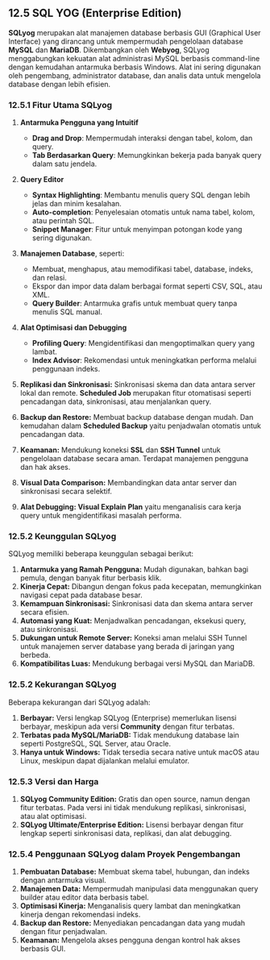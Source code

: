 ## 12.5 SQL YOG (Enterprise Edition)

**SQLyog** merupakan alat manajemen database berbasis GUI (Graphical User Interface) yang dirancang untuk mempermudah pengelolaan database **MySQL** dan **MariaDB**. Dikembangkan oleh **Webyog**, SQLyog menggabungkan kekuatan alat administrasi MySQL berbasis command-line dengan kemudahan antarmuka berbasis Windows. Alat ini sering digunakan oleh pengembang, administrator database, dan analis data untuk mengelola database dengan lebih efisien.

### **12.5.1 Fitur Utama SQLyog**

1. **Antarmuka Pengguna yang Intuitif**

    - **Drag and Drop**: Mempermudah interaksi dengan tabel, kolom, dan query.
    - **Tab Berdasarkan Query**: Memungkinkan bekerja pada banyak query dalam satu jendela.

2. **Query Editor**

    - **Syntax Highlighting**: Membantu menulis query SQL dengan lebih jelas dan minim kesalahan.
    - **Auto-completion**: Penyelesaian otomatis untuk nama tabel, kolom, atau perintah SQL.
    - **Snippet Manager**: Fitur untuk menyimpan potongan kode yang sering digunakan.

3. **Manajemen Database**, seperti:

    - Membuat, menghapus, atau memodifikasi tabel, database, indeks, dan relasi.
    - Ekspor dan impor data dalam berbagai format seperti CSV, SQL, atau XML.
    - **Query Builder**: Antarmuka grafis untuk membuat query tanpa menulis SQL manual.

4. **Alat Optimisasi dan Debugging**

    - **Profiling Query**: Mengidentifikasi dan mengoptimalkan query yang lambat.
    - **Index Advisor**: Rekomendasi untuk meningkatkan performa melalui penggunaan indeks.

5. **Replikasi dan Sinkronisasi:** Sinkronisasi skema dan data antara server lokal dan remote. **Scheduled Job** merupakan fitur otomatisasi seperti pencadangan data, sinkronisasi, atau menjalankan query.

6. **Backup dan Restore:** Membuat backup database dengan mudah. Dan kemudahan dalam **Scheduled Backup** yaitu penjadwalan otomatis untuk pencadangan data.

7. **Keamanan:** Mendukung koneksi **SSL** dan **SSH Tunnel** untuk pengelolaan database secara aman. Terdapat manajemen pengguna dan hak akses.

8. **Visual Data Comparison:** Membandingkan data antar server dan sinkronisasi secara selektif.

9. **Alat Debugging: Visual Explain Plan** yaitu menganalisis cara kerja query untuk mengidentifikasi masalah performa.

### **12.5.2 Keunggulan SQLyog**

SQLyog memiliki beberapa keunggulan sebagai berikut:

1. **Antarmuka yang Ramah Pengguna:** Mudah digunakan, bahkan bagi pemula, dengan banyak fitur berbasis klik.
2. **Kinerja Cepat:** Dibangun dengan fokus pada kecepatan, memungkinkan navigasi cepat pada database besar.
3. **Kemampuan Sinkronisasi:** Sinkronisasi data dan skema antara server secara efisien.
4. **Automasi yang Kuat:** Menjadwalkan pencadangan, eksekusi query, atau sinkronisasi.
5. **Dukungan untuk Remote Server:** Koneksi aman melalui SSH Tunnel untuk manajemen server database yang berada di jaringan yang berbeda.
6. **Kompatibilitas Luas:** Mendukung berbagai versi MySQL dan MariaDB.

### **12.5.2 Kekurangan SQLyog**

Beberapa kekurangan dari SQLyog adalah:

1. **Berbayar:** Versi lengkap SQLyog (Enterprise) memerlukan lisensi berbayar, meskipun ada versi **Community** dengan fitur terbatas.
2. **Terbatas pada MySQL/MariaDB:** Tidak mendukung database lain seperti PostgreSQL, SQL Server, atau Oracle.
3. **Hanya untuk Windows:** Tidak tersedia secara native untuk macOS atau Linux, meskipun dapat dijalankan melalui emulator.

### **12.5.3 Versi dan Harga**

1. **SQLyog Community Edition:** Gratis dan open source, namun dengan fitur terbatas. Pada versi ini tidak mendukung replikasi, sinkronisasi, atau alat optimisasi.
2. **SQLyog Ultimate/Enterprise Edition:** Lisensi berbayar dengan fitur lengkap seperti sinkronisasi data, replikasi, dan alat debugging.

### **12.5.4 Penggunaan SQLyog dalam Proyek Pengembangan**

1. **Pembuatan Database:** Membuat skema tabel, hubungan, dan indeks dengan antarmuka visual.
2. **Manajemen Data:** Mempermudah manipulasi data menggunakan query builder atau editor data berbasis tabel.
3. **Optimisasi Kinerja:** Menganalisis query lambat dan meningkatkan kinerja dengan rekomendasi indeks.
4. **Backup dan Restore:** Menyediakan pencadangan data yang mudah dengan fitur penjadwalan.
5. **Keamanan:** Mengelola akses pengguna dengan kontrol hak akses berbasis GUI.